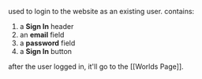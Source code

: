 used to login to the website as an existing user.
contains:

1. a **Sign In** header
2. an **email** field
3. a **password** field
4. a **Sign In** button

after the user logged in, it'll go to the [[Worlds Page]].
